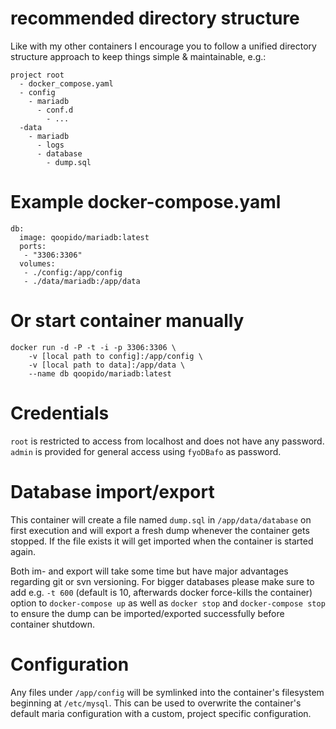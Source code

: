# recommended directory structure #
Like with my other containers I encourage you to follow a unified directory structure approach to keep things simple & maintainable, e.g.:

```
project root
  - docker_compose.yaml
  - config
    - mariadb
      - conf.d
        - ...
  -data 
    - mariadb
      - logs
      - database
        - dump.sql
```

# Example docker-compose.yaml #
```
db:
  image: qoopido/mariadb:latest
  ports:
   - "3306:3306"
  volumes:
   - ./config:/app/config
   - ./data/mariadb:/app/data
```

# Or start container manually #
```
docker run -d -P -t -i -p 3306:3306 \
	-v [local path to config]:/app/config \
	-v [local path to data]:/app/data \
	--name db qoopido/mariadb:latest
```

# Credentials #
```root``` is restricted to access from localhost and does not have any password. ```admin``` is provided for general access using ```fyoDBafo``` as password.

# Database import/export #
This container will create a file named ```dump.sql``` in ```/app/data/database``` on first execution and will export a fresh dump whenever the container gets stopped. If the file exists it will get imported when the container is started again.

Both im- and export will take some time but have major advantages regarding git or svn versioning. For bigger databases please make sure to add e.g. ```-t 600``` (default is 10, afterwards docker force-kills the container) option to ```docker-compose up``` as well as ```docker stop``` and ```docker-compose stop``` to ensure the dump can be imported/exported successfully before container shutdown.

# Configuration #
Any files under ```/app/config``` will be symlinked into the container's filesystem beginning at ```/etc/mysql```. This can be used to overwrite the container's default maria configuration with a custom, project specific configuration.